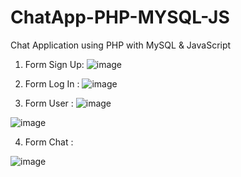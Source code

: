 # ChatApp-PHP-MYSQL-JS

Chat Application using PHP with MySQL & JavaScript

1. Form Sign Up:
![image](https://user-images.githubusercontent.com/88236906/187718691-77a61ec4-ef56-40f9-a21e-fca42e65db11.png)

2. Form Log In :
![image](https://user-images.githubusercontent.com/88236906/187718897-db2adca7-afe1-47ec-b363-50041bd042d9.png)

3. Form User :
![image](https://user-images.githubusercontent.com/88236906/187719120-8e26d345-4bf5-46bf-9cc1-54a7cd2f27b1.png)

![image](https://user-images.githubusercontent.com/88236906/187719403-7c38e477-4ddc-4b4f-854f-fb7225a4da75.png)

4. Form Chat :

![image](https://user-images.githubusercontent.com/88236906/187719699-13a09d56-9160-4b74-b69a-0a3a1153274c.png)

